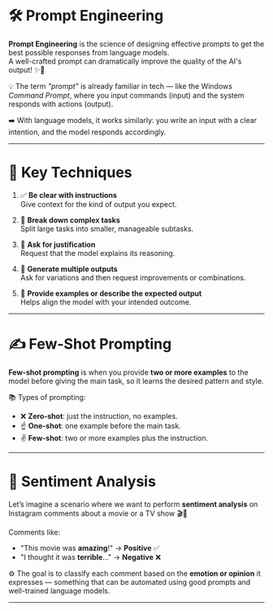 # 🛠️ Prompt Engineering

**Prompt Engineering** is the science of designing effective prompts to get the best possible responses from language models.  
A well-crafted prompt can dramatically improve the quality of the AI's output! ✨🤖

💡 The term *"prompt"* is already familiar in tech — like the Windows *Command Prompt*, where you input commands (input) and the system responds with actions (output).

➡️ With language models, it works similarly: you write an input with a clear intention, and the model responds accordingly.

---

# 🎯 Key Techniques

1. ✅ **Be clear with instructions**  
   Give context for the kind of output you expect.

2. 🧩 **Break down complex tasks**  
   Split large tasks into smaller, manageable subtasks.

3. 🧠 **Ask for justification**  
   Request that the model explains its reasoning.

4. 🔁 **Generate multiple outputs**  
   Ask for variations and then request improvements or combinations.

5. 📝 **Provide examples or describe the expected output**  
   Helps align the model with your intended outcome.

---

# ✍️ Few-Shot Prompting

**Few-shot prompting** is when you provide **two or more examples** to the model before giving the main task, so it learns the desired pattern and style.

📚 Types of prompting:
- ❌ **Zero-shot**: just the instruction, no examples.
- ☝️ **One-shot**: one example before the main task.
- ✌️ **Few-shot**: two or more examples plus the instruction.


---

# 💬 Sentiment Analysis

Let’s imagine a scenario where we want to perform **sentiment analysis** on Instagram comments about a movie or a TV show 🎬📱

Comments like:
- "This movie was **amazing**!" → **Positive** ✅  
- "I thought it was **terrible**..." → **Negative** ❌

⚙️ The goal is to classify each comment based on the **emotion or opinion** it expresses — something that can be automated using good prompts and well-trained language models.

---
